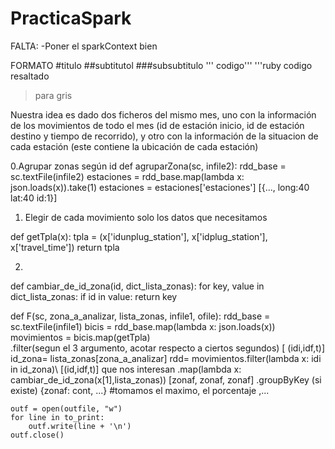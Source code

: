 # PracticaSpark

FALTA:
-Poner el sparkContext bien

FORMATO
#titulo ##subtitutol ###subsubtitulo
''' codigo''' '''ruby codigo resaltado
> para gris

Nuestra idea es dado dos ficheros del mismo mes, uno con la información de los movimientos de todo el mes (id de estación inicio, id de estación destino y tiempo de recorrido), y otro con la información de la situacion de cada estación (este contiene la ubicación de cada estación)

0.Agrupar zonas según id
def agruparZona(sc, infile2):
    rdd_base = sc.textFile(infile2)
    estaciones = rdd_base.map(lambda x: json.loads(x)).take(1) 
    estaciones = estaciones['estaciones'] [{..., long:40 lat:40  id:1}]
    
    
1. Elegir de cada movimiento solo los datos que necesitamos

def getTpla(x):
  tpla = (x['idunplug_station'],
           x['idplug_station'],
           x['travel_time'])
  return tpla
  
2.

def cambiar_de_id_zona(id, dict_lista_zonas):
    for key, value in dict_lista_zonas:
      if id in value:
        return key

def F(sc, zona_a_analizar, lista_zonas, infile1, ofile):
    rdd_base = sc.textFile(infile1)
    bicis = rdd_base.map(lambda x: json.loads(x))
    movimientos = bicis.map(getTpla)\
                  .filter(segun el 3 argumento, acotar respecto a ciertos segundos)  [ (idi,idf,t)]
    id_zona= lista_zonas[zona_a_analizar]
    rdd= movimientos.filter(lambda x: idi in id_zona)\  [(id,idf,t)] que nos interesan
                    .map(lambda x: cambiar_de_id_zona(x[1],lista_zonas)) [zonaf, zonaf, zonaf]
                    .groupByKey (si existe) {zonaf: cont, ...}
    #tomamos el maximo, el porcentaje ,...               
    
   
    
    outf = open(outfile, "w")
    for line in to_print:
        outf.write(line + '\n')
    outf.close()
    

